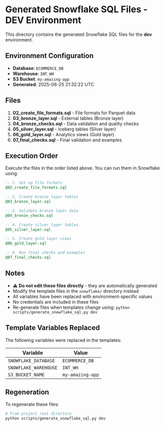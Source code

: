 # Generated Snowflake SQL Files - DEV Environment

This directory contains the generated Snowflake SQL files for the **dev** environment.

## Environment Configuration

- **Database**: `ECOMMERCE_DB`
- **Warehouse**: `INT_WH`
- **S3 Bucket**: `my-amazing-app`
- **Generated**: 2025-06-25 21:32:22 UTC

## Files

1. **02_create_file_formats.sql** - File formats for Parquet data
2. **03_bronze_layer.sql** - External tables (Bronze layer)
3. **04_bronze_checks.sql** - Data validation and quality checks
4. **05_silver_layer.sql** - Iceberg tables (Silver layer)
5. **06_gold_layer.sql** - Analytics views (Gold layer)
6. **07_final_checks.sql** - Final validation and examples

## Execution Order

Execute the files in the order listed above. You can run them in Snowflake using:

```sql
-- 1. Set up file formats
@02_create_file_formats.sql

-- 2. Create bronze layer tables
@03_bronze_layer.sql

-- 3. Validate bronze layer data
@04_bronze_checks.sql

-- 4. Create silver layer tables
@05_silver_layer.sql

-- 5. Create gold layer views
@06_gold_layer.sql

-- 6. Run final checks and examples
@07_final_checks.sql
```

## Notes

- ⚠️  **Do not edit these files directly** - they are automatically generated
- Modify the template files in the `snowflake/` directory instead
- All variables have been replaced with environment-specific values
- No credentials are included in these files
- Re-generate files when templates change using: `python scripts/generate_snowflake_sql.py dev`

## Template Variables Replaced

The following variables were replaced in the templates:

| Variable | Value |
|----------|-------|
| `SNOWFLAKE_DATABASE` | `ECOMMERCE_DB` |
| `SNOWFLAKE_WAREHOUSE` | `INT_WH` |
| `S3_BUCKET_NAME` | `my-amazing-app` |

## Regeneration

To regenerate these files:

```bash
# From project root directory
python scripts/generate_snowflake_sql.py dev
```
